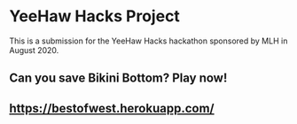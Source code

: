 # YeeHaw Hacks Project
This is a submission for the YeeHaw Hacks hackathon sponsored by MLH in August 2020.

## Can you save Bikini Bottom? Play now!
## https://bestofwest.herokuapp.com/
